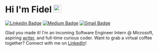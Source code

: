 # Hi I'm Fidel <img src="https://media.giphy.com/media/hvRJCLFzcasrR4ia7z/giphy.gif" width="25px">
[![Linkedin Badge](https://img.shields.io/badge/LinkedIn-0077B5?style=for-the-badge&logo=linkedin&logoColor=white)](https://www.linkedin.com/in/Fidelhen/)
[![Medium Badge](https://img.shields.io/badge/Medium-12100E?style=for-the-badge&logo=medium&logoColor=white)](https://medium.com/@Fidelhen)
[![Gmail Badge](https://img.shields.io/badge/Gmail-D14836?style=for-the-badge&logo=gmail&logoColor=white)](mailto:Fidelhen@gmail.com)

Glad you made it! I'm an incoming Software Engineer Intern @ Microsoft, aspiring [writer](https://medium.com/@fidelhen), and full-time curious coder. Want to grab a virtual coffee together? Connect with me on [LinkedIn](https://www.linkedin.com/in/fidelhen/)!
